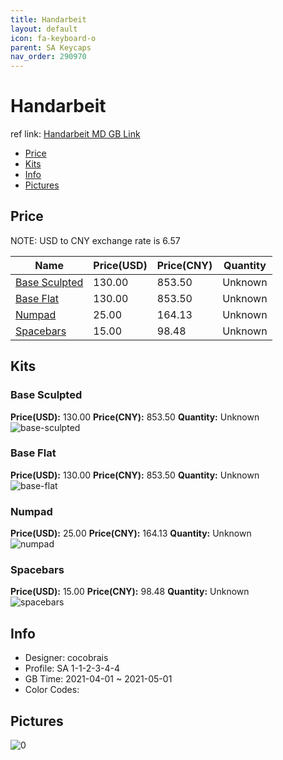 ```yaml
---
title: Handarbeit 
layout: default
icon: fa-keyboard-o
parent: SA Keycaps
nav_order: 290970
---
```


# Handarbeit 

ref link: [Handarbeit MD GB Link](https://drop.com/buy/drop-sa-handarbeit-custom-keycap-set)

* [Price](#price)
* [Kits](#kits)
* [Info](#info)
* [Pictures](#pictures)

## Price

NOTE: USD to CNY exchange rate is 6.57

| Name          | Price(USD)   |  Price(CNY) | Quantity |
| ------------- | ------------ |  ---------- | -------- |
|[Base Sculpted](#base-sculpted)|130.00|853.50|Unknown|
|[Base Flat](#base-flat)|130.00|853.50|Unknown|
|[Numpad](#numpad)|25.00|164.13|Unknown|
|[Spacebars](#spacebars)|15.00|98.48|Unknown|


## Kits
### Base Sculpted  
**Price(USD):** 130.00	**Price(CNY):** 853.50	**Quantity:** Unknown  
<img src="{{ 'assets/images/sa-keycaps/Handarbeit/kits_pics/base-sculpted.jpg' | relative_url }}" alt="base-sculpted" class="image featured">

### Base Flat  
**Price(USD):** 130.00	**Price(CNY):** 853.50	**Quantity:** Unknown  
<img src="{{ 'assets/images/sa-keycaps/Handarbeit/kits_pics/base-flat.jpg' | relative_url }}" alt="base-flat" class="image featured">

### Numpad  
**Price(USD):** 25.00	**Price(CNY):** 164.13	**Quantity:** Unknown  
<img src="{{ 'assets/images/sa-keycaps/Handarbeit/kits_pics/numpad.jpg' | relative_url }}" alt="numpad" class="image featured">

### Spacebars  
**Price(USD):** 15.00	**Price(CNY):** 98.48	**Quantity:** Unknown  
<img src="{{ 'assets/images/sa-keycaps/Handarbeit/kits_pics/spacebars.jpg' | relative_url }}" alt="spacebars" class="image featured">

## Info
* Designer: cocobrais  
* Profile: SA 1-1-2-3-4-4  
* GB Time: 2021-04-01 ~ 2021-05-01  
* Color Codes:  


## Pictures  
<img src="{{ 'assets/images/sa-keycaps/Handarbeit/rendering_pics/0.jpg' | relative_url }}" alt="0" class="image featured">
